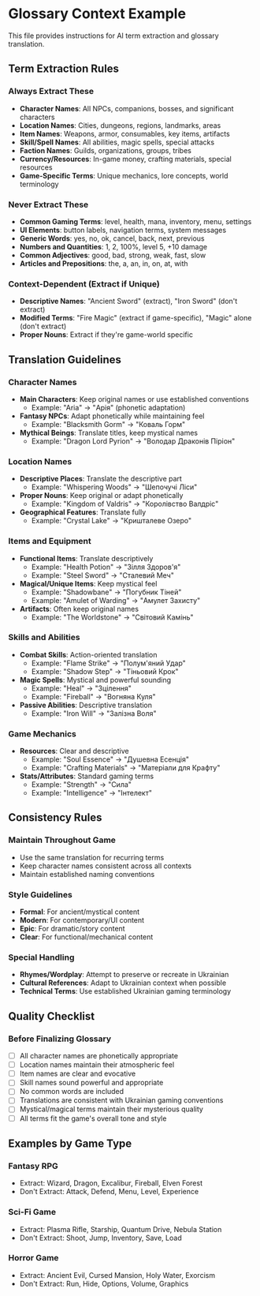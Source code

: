 # Glossary Context Example

This file provides instructions for AI term extraction and glossary translation.

## Term Extraction Rules

### Always Extract These
- **Character Names**: All NPCs, companions, bosses, and significant characters
- **Location Names**: Cities, dungeons, regions, landmarks, areas
- **Item Names**: Weapons, armor, consumables, key items, artifacts
- **Skill/Spell Names**: All abilities, magic spells, special attacks
- **Faction Names**: Guilds, organizations, groups, tribes
- **Currency/Resources**: In-game money, crafting materials, special resources
- **Game-Specific Terms**: Unique mechanics, lore concepts, world terminology

### Never Extract These
- **Common Gaming Terms**: level, health, mana, inventory, menu, settings
- **UI Elements**: button labels, navigation terms, system messages
- **Generic Words**: yes, no, ok, cancel, back, next, previous
- **Numbers and Quantities**: 1, 2, 100%, level 5, +10 damage
- **Common Adjectives**: good, bad, strong, weak, fast, slow
- **Articles and Prepositions**: the, a, an, in, on, at, with

### Context-Dependent (Extract if Unique)
- **Descriptive Names**: "Ancient Sword" (extract), "Iron Sword" (don't extract)
- **Modified Terms**: "Fire Magic" (extract if game-specific), "Magic" alone (don't extract)
- **Proper Nouns**: Extract if they're game-world specific

## Translation Guidelines

### Character Names
- **Main Characters**: Keep original names or use established conventions
  - Example: "Aria" → "Арія" (phonetic adaptation)
- **Fantasy NPCs**: Adapt phonetically while maintaining feel
  - Example: "Blacksmith Gorm" → "Коваль Горм"
- **Mythical Beings**: Translate titles, keep mystical names
  - Example: "Dragon Lord Pyrion" → "Володар Драконів Піріон"

### Location Names
- **Descriptive Places**: Translate the descriptive part
  - Example: "Whispering Woods" → "Шепочучі Ліси"
- **Proper Nouns**: Keep original or adapt phonetically
  - Example: "Kingdom of Valdris" → "Королівство Валдріс"
- **Geographical Features**: Translate fully
  - Example: "Crystal Lake" → "Кришталеве Озеро"

### Items and Equipment
- **Functional Items**: Translate descriptively
  - Example: "Health Potion" → "Зілля Здоров'я"
  - Example: "Steel Sword" → "Сталевий Меч"
- **Magical/Unique Items**: Keep mystical feel
  - Example: "Shadowbane" → "Погубник Тіней"
  - Example: "Amulet of Warding" → "Амулет Захисту"
- **Artifacts**: Often keep original names
  - Example: "The Worldstone" → "Світовий Камінь"

### Skills and Abilities
- **Combat Skills**: Action-oriented translation
  - Example: "Flame Strike" → "Полум'яний Удар"
  - Example: "Shadow Step" → "Тіньовий Крок"
- **Magic Spells**: Mystical and powerful sounding
  - Example: "Heal" → "Зцілення"
  - Example: "Fireball" → "Вогняна Куля"
- **Passive Abilities**: Descriptive translation
  - Example: "Iron Will" → "Залізна Воля"

### Game Mechanics
- **Resources**: Clear and descriptive
  - Example: "Soul Essence" → "Душевна Есенція"
  - Example: "Crafting Materials" → "Матеріали для Крафту"
- **Stats/Attributes**: Standard gaming terms
  - Example: "Strength" → "Сила"
  - Example: "Intelligence" → "Інтелект"

## Consistency Rules

### Maintain Throughout Game
- Use the same translation for recurring terms
- Keep character names consistent across all contexts
- Maintain established naming conventions

### Style Guidelines
- **Formal**: For ancient/mystical content
- **Modern**: For contemporary/UI content
- **Epic**: For dramatic/story content
- **Clear**: For functional/mechanical content

### Special Handling
- **Rhymes/Wordplay**: Attempt to preserve or recreate in Ukrainian
- **Cultural References**: Adapt to Ukrainian context when possible
- **Technical Terms**: Use established Ukrainian gaming terminology

## Quality Checklist

### Before Finalizing Glossary
- [ ] All character names are phonetically appropriate
- [ ] Location names maintain their atmospheric feel
- [ ] Item names are clear and evocative
- [ ] Skill names sound powerful and appropriate
- [ ] No common words are included
- [ ] Translations are consistent with Ukrainian gaming conventions
- [ ] Mystical/magical terms maintain their mysterious quality
- [ ] All terms fit the game's overall tone and style

## Examples by Game Type

### Fantasy RPG
- Extract: Wizard, Dragon, Excalibur, Fireball, Elven Forest
- Don't Extract: Attack, Defend, Menu, Level, Experience

### Sci-Fi Game
- Extract: Plasma Rifle, Starship, Quantum Drive, Nebula Station
- Don't Extract: Shoot, Jump, Inventory, Save, Load

### Horror Game
- Extract: Ancient Evil, Cursed Mansion, Holy Water, Exorcism
- Don't Extract: Run, Hide, Options, Volume, Graphics